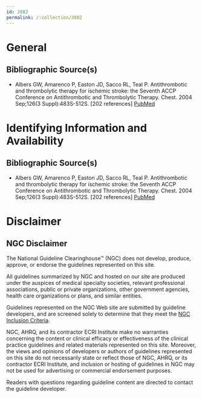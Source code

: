 ```yaml
---
id: 3882
permalink: /:collection/3882
---
```


# General

## Bibliographic Source(s)

- Albers GW, Amarenco P, Easton JD, Sacco RL, Teal P. Antithrombotic and thrombolytic therapy for ischemic stroke: the Seventh ACCP Conference on Antithrombotic and Thrombolytic Therapy. Chest. 2004 Sep;126(3 Suppl):483S-512S. [202 references] [ PubMed ](http://www.ncbi.nlm.nih.gov/entrez/query.fcgi?cmd=Retrieve&db=pubmed&dopt=Abstract&list_uids=15383482)

# Identifying Information and Availability

## Bibliographic Source(s)

- Albers GW, Amarenco P, Easton JD, Sacco RL, Teal P. Antithrombotic and thrombolytic therapy for ischemic stroke: the Seventh ACCP Conference on Antithrombotic and Thrombolytic Therapy. Chest. 2004 Sep;126(3 Suppl):483S-512S. [202 references] [ PubMed ](http://www.ncbi.nlm.nih.gov/entrez/query.fcgi?cmd=Retrieve&db=pubmed&dopt=Abstract&list_uids=15383482)

# Disclaimer

## NGC Disclaimer

The National Guideline Clearinghouse™ (NGC) does not develop, produce, approve, or endorse the guidelines represented on this site.

All guidelines summarized by NGC and hosted on our site are produced under the auspices of medical specialty societies, relevant professional associations, public or private organizations, other government agencies, health care organizations or plans, and similar entities.

Guidelines represented on the NGC Web site are submitted by guideline developers, and are screened solely to determine that they meet the [NGC Inclusion Criteria](/help-and-about/summaries/inclusion-criteria).

NGC, AHRQ, and its contractor ECRI Institute make no warranties concerning the content or clinical efficacy or effectiveness of the clinical practice guidelines and related materials represented on this site. Moreover, the views and opinions of developers or authors of guidelines represented on this site do not necessarily state or reflect those of NGC, AHRQ, or its contractor ECRI Institute, and inclusion or hosting of guidelines in NGC may not be used for advertising or commercial endorsement purposes.

Readers with questions regarding guideline content are directed to contact the guideline developer.

